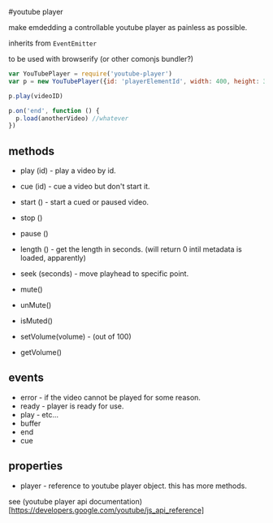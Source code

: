 #youtube player

make emdedding a controllable youtube player as painless as possible.

inherits from `EventEmitter`

to be used with browserify (or other comonjs bundler?)

``` js
var YouTubePlayer = require('youtube-player')
var p = new YouTubePlayer({id: 'playerElementId', width: 400, height: 300})

p.play(videoID)

p.on('end', function () {
  p.load(anotherVideo) //whatever
})

```

## methods

* play (id) - play a video by id.
* cue  (id) - cue a video but don't start it.
* start ()  - start a cued or paused video.
* stop  ()
* pause ()
* length ()  - get the length in seconds. (will return 0 intil metadata is loaded, apparently)
* seek (seconds)   - move playhead to specific point.

* mute()
* unMute()
* isMuted()
* setVolume(volume) - (out of 100)
* getVolume()

## events

* error - if the video cannot be played for some reason.
* ready - player is ready for use.
* play - etc...
* buffer
* end
* cue

## properties

* player - reference to youtube player object.
  this has more methods.

see (youtube player api documentation)[https://developers.google.com/youtube/js_api_reference]

